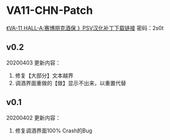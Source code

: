 # VA11-CHN-Patch

[《VA-11 HALL-A:赛博朋克酒保 》PSV汉化补丁下载链接](https://pan.baidu.com/s/1NKSP3GsA2WX15C3SsPMxFw)
密码：2s0t

## v0.2 
20200403
更新内容：
1. 修复【大部分】文本越界
2. 调酒界面重做的【做】显示不出来，以重置代替
## v0.1
20200402
更新内容：
1. 修复调酒界面100% Crash的Bug
